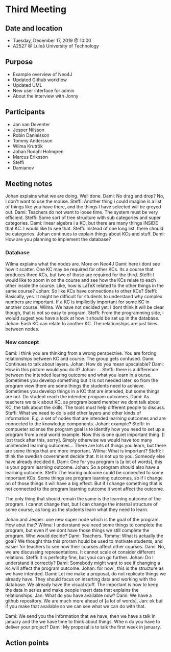 # Third Meeting

## Date and location
- Tuesday, December 17, 2019 @ 10:00
- A2527 @ Luleå University of Technology

## Purpose
- Example overview of Neo4J  
- Updated Github workflow
- Updated UML
- New user interface for admin
- About the interview with Jonny


## Participants
- Jan van Deventer
- Jesper Nilsson 
- Robin Danielsson
- Tommy Andersson
- Wilma Krutrök
- Johan Rodahl Holmgren
- Marcus Eriksson
- Steffi   
- Damianov 

## Meeting notes
Johan explains what we are doing. Well done.
Dami: No drag and drop? No, I don't want to use the mouse.
Steffi: Another thing i could imagine is a list of things like you have there, and the things I have selected will be greyed out.
Dami: Teachers do not want to loose time. The system must be very efficient. 
Steffi: Some sort of tree structure with sub categories and super categories. 
Dami: linear algebra i a KC, but there are many things INSIDE that KC. I would like to see that.
Steffi: Instead of one long list, there should be categories.
Johan continues to explain things about KCs and stuff.
Dami: How are you planning to implement the database?
### Database
Wilma explains what the nodes are.
More on Neo4J
Dami: here i dont see how it scatter. One KC may be required for other KCs. Its a course that produces three KCs, but two of those are required for the third. 
Steffi: I would like to zoom in on the course and see how the KCs relate to each other inside the course. Like, how is LaTeX related to the other things in the same course?
Johan: So like KCs have connections to other KCs?
Steffi: Basically, yes. It might be difficult for students to understand why complex numbers are important. If a KC is impllicitly important for some KC in another course. 
Wilma. We have not decided yet. I dont think it will be clear though, that is not so easy to program. 
Steffi: From the programming side, i woiuld sugest you have a look at how it should be set up in the database.
Johan: Eash KC can relate to another KC. The relationships are just lines between nodes.
### New concept
Dami: I think you are thinking from a wrong perspective. You are forcing relationships between KC and course.
The group gets confused.
Dami: Continues to talk about layers.
Johan: How do you mean upscalable?
Dami: How in this picture would you do it?
Johan: ...
Steffi: there is a difference between the intended learing outcome and what you learn in a ourse. Sometimes you develop something but it is not needed later, so from the program view there are some things the students need to achieve. Sometimes you develop things in a KC that are intended, but some things are not. Do student reach the intended program outcomes. 
Dami: As teachers we talk about KC, as program board member we dont talk about KC, the talk about the skills. The tools must help different people to discuss. 
Steffi: What we need to do is add other layers and other kinds of information. E.g. a set of nodes that are intended learning outcomes and are connected to the knowledge components. 
Johan: example?
Steffi: in compueter sciense the program goal is to identify how you need to set up a program from a real world example. Now this is one quiet important thing. [I lost track after this, sorry]. Simply otherwise we would have too many unintended learning outcomes... There are lots of things you learn, but there are some things that are more important.
Wilma: What is important?
Steffi: I think the swedish covernment decide that. It is not up to you. Someody else have already decided it.
Dami: One for you program is [a lot of words], this is your pgram learning outcome.
Johan: So a program should also have a learning outcome.
Steffi: The learing outcome could be connected to some important KCs. Some things are program learning outcomes, so if I change on of those things it will have a big effect. But if I change something that is not connected to the program learning outcome it wont affect the outcome.

The only thing that should remain the same is the learning outcome of the program. I cannot change that, but I can change the internal structure of some course, as long as the students learn what they need to learn.

Johan and Jesper: one new super node which is the goal of the program. How abut that?
Wilma: I understand you need some things to complete the program, but even if we dont have those things we still complete the program. Who would decide?
Dami: Teachers.
Tommy: What is actually the goal? We thought thta this proram hould be used to motivate students, and easier for teachers to see how their courses affect other courses.
Dami: No, we are discussing representations. It cannot scale ot consider different relations. 
Steffi: It is perfeclty fine, but youi can go further.
Johan: Do I understand it correctly?
Dami: Somebody might want to see if changing a Kc will affect the program outcome.
Johan: for now , this is the structure as we have intended.
Dami: Let me make a proposal, do not replicate things we already have. They should focus on inserting data and working with the database. We already have the visual stuff. The important is how to keep the data in series and make people insert data that explains the relationships.
Jan: What do you have available now?
Dami: We have a github repository. We are much more ahead of [a lot of words],
Jan: ok but if you make that available so we can see what we can do with that.

Dami: We send you the information that we have, then we have a talk in january and the we have time to think about things. Whe n do you have to deliver your project?
Dami: My proposal is to talk the first week in january.


## Action points

